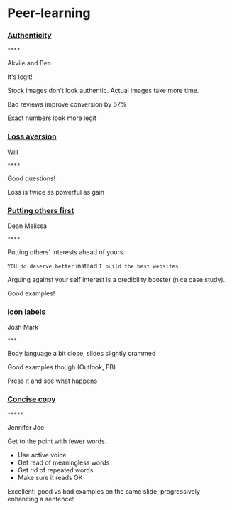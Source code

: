# Peer-learning

### [Authenticity](https://docs.google.com/presentation/d/1cS-hi_g61zBNk6MU_3RZS1GzMI0QbOmxnegerKSP1sI/edit?usp=sharing)

`****`

Akvile and Ben

It's legit!

Stock images don't look authentic. Actual images take more time.

Bad reviews improve conversion by 67%

Exact numbers look more legit 

### [Loss aversion](https://docs.google.com/presentation/d/1xBWwGEgBYll2c_G_jPt3XnHHS6KfaXrrjjVUqgGsm0o/edit#slide=id.p)

Will

`****`

Good questions!

Loss is twice as powerful as gain

### [Putting others first](https://slides.com/melissabee/deck-5/edit)

Dean 
Melissa

`****`

Putting others' interests ahead of yours.

`YOU do deserve better` instead `I build the best websites`

Arguing against your self interest is a credibility booster (nice case study).

Good examples!

### [Icon labels](https://docs.google.com/presentation/d/1Do0jK90VoTw_SmbVK5V1FIebIU_KLDb8ViIeoEO6qgM/edit?usp=sharing )

Josh 
Mark

`***`

Body language a bit close, slides slightly crammed

Good examples though (Outlook, FB)

Press it and see what happens

### [Concise copy](https://docs.google.com/a/students.rave.ac.uk/presentation/d/1x_tSoyHtar7kgfDG2O4Vp4XiCXnG4zesbVg0G4h75Pw/edit?usp=sharing)

`*****`

Jennifer 
Joe

Get to the point with fewer words.

* Use active voice
* Get read of meaningless words
* Get rid of repeated words
* Make sure it reads OK

Excellent: good vs bad examples on the same slide, progressively enhancing a sentence!

